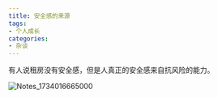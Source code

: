 ```yaml
---
title: 安全感的来源
tags:
- 个人成长
categories:
- 杂谈
---
```


有人说租房没有安全感，但是人真正的安全感来自抗风险的能力。



![Notes_1734016665000](https://cdn.fangyuanxiaozhan.com/assets/17353769341746i5E4pW1.gif)
